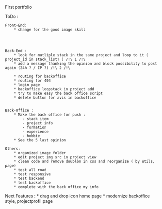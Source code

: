 First portfolio


ToDo :


    Front-End:
        * change for the good image skill
        
        
        
    
    Back-End :
        * look for mutliple stack in the same project and loop to it ( project_id in stack_list? ) /!\ 1 /!\
        * add a message thanking the opinion and block possibility to post again (24h ? / IP ?) /!\ 2 /!\

        * routing for backoffice
        * routing for 404
        * login page 
        * backoffice loopstack in project add
        * try to make easy the back office script
        * delete button for avis in backoffice


    Back-Office : 
        * Make the back office for push :
            - stack item
            - project info 
            - formation 
            - experience
            - hobbie
        * See the 5 last opinion
        
    Others: 
        * organized image folder
        * edit project img src in project view
        * clean code and remove doublon in css and reorganize ( by utils, page)
        * test all road
        * test responsive
        * test backend
        * test backoffice
        * complete with the back office my info

Next Features : 
        * drag and drop icon home page 
        * modernize backoffice style, projectprofil page

        